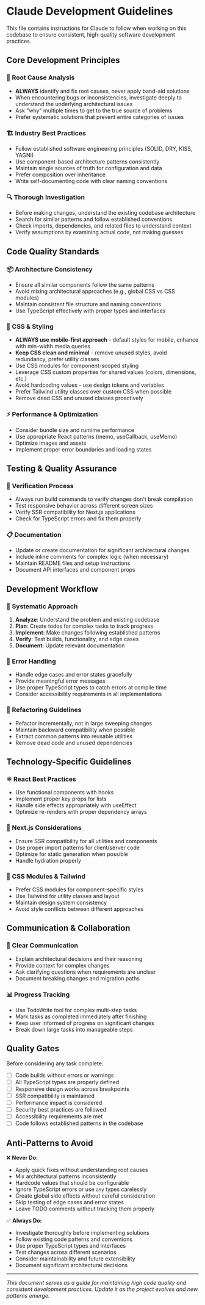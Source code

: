 # Claude Development Guidelines

This file contains instructions for Claude to follow when working on this codebase to ensure consistent, high-quality software development practices.

## Core Development Principles

### 🎯 Root Cause Analysis
- **ALWAYS** identify and fix root causes, never apply band-aid solutions
- When encountering bugs or inconsistencies, investigate deeply to understand the underlying architectural issues
- Ask "why" multiple times to get to the true source of problems
- Prefer systematic solutions that prevent entire categories of issues

### 🏗️ Industry Best Practices
- Follow established software engineering principles (SOLID, DRY, KISS, YAGNI)
- Use component-based architecture patterns consistently
- Maintain single sources of truth for configuration and data
- Prefer composition over inheritance
- Write self-documenting code with clear naming conventions

### 🔍 Thorough Investigation
- Before making changes, understand the existing codebase architecture
- Search for similar patterns and follow established conventions
- Check imports, dependencies, and related files to understand context
- Verify assumptions by examining actual code, not making guesses

## Code Quality Standards

### 📦 Architecture Consistency
- Ensure all similar components follow the same patterns
- Avoid mixing architectural approaches (e.g., global CSS vs CSS modules)
- Maintain consistent file structure and naming conventions
- Use TypeScript effectively with proper types and interfaces

### 🎨 CSS & Styling
- **ALWAYS use mobile-first approach** - default styles for mobile, enhance with min-width media queries
- **Keep CSS clean and minimal** - remove unused styles, avoid redundancy, prefer utility classes
- Use CSS modules for component-scoped styling
- Leverage CSS custom properties for shared values (colors, dimensions, etc.)
- Avoid hardcoding values - use design tokens and variables
- Prefer Tailwind utility classes over custom CSS when possible
- Remove dead CSS and unused classes proactively

### ⚡ Performance & Optimization
- Consider bundle size and runtime performance
- Use appropriate React patterns (memo, useCallback, useMemo)
- Optimize images and assets
- Implement proper error boundaries and loading states

## Testing & Quality Assurance

### 🧪 Verification Process
- Always run build commands to verify changes don't break compilation
- Test responsive behavior across different screen sizes
- Verify SSR compatibility for Next.js applications
- Check for TypeScript errors and fix them properly

### 📋 Documentation
- Update or create documentation for significant architectural changes
- Include inline comments for complex logic (when necessary)
- Maintain README files and setup instructions
- Document API interfaces and component props

## Development Workflow

### 🔄 Systematic Approach
1. **Analyze**: Understand the problem and existing codebase
2. **Plan**: Create todos for complex tasks to track progress
3. **Implement**: Make changes following established patterns
4. **Verify**: Test builds, functionality, and edge cases
5. **Document**: Update relevant documentation

### 🚨 Error Handling
- Handle edge cases and error states gracefully
- Provide meaningful error messages
- Use proper TypeScript types to catch errors at compile time
- Consider accessibility requirements in all implementations

### 🔧 Refactoring Guidelines
- Refactor incrementally, not in large sweeping changes
- Maintain backward compatibility when possible
- Extract common patterns into reusable utilities
- Remove dead code and unused dependencies

## Technology-Specific Guidelines

### ⚛️ React Best Practices
- Use functional components with hooks
- Implement proper key props for lists
- Handle side effects appropriately with useEffect
- Optimize re-renders with proper dependency arrays

### 🎯 Next.js Considerations
- Ensure SSR compatibility for all utilities and components
- Use proper import patterns for client/server code
- Optimize for static generation when possible
- Handle hydration properly

### 🎨 CSS Modules & Tailwind
- Prefer CSS modules for component-specific styles
- Use Tailwind for utility classes and layout
- Maintain design system consistency
- Avoid style conflicts between different approaches

## Communication & Collaboration

### 💬 Clear Communication
- Explain architectural decisions and their reasoning
- Provide context for complex changes
- Ask clarifying questions when requirements are unclear
- Document breaking changes and migration paths

### 📊 Progress Tracking
- Use TodoWrite tool for complex multi-step tasks
- Mark tasks as completed immediately after finishing
- Keep user informed of progress on significant changes
- Break down large tasks into manageable steps

## Quality Gates

Before considering any task complete:

- [ ] Code builds without errors or warnings
- [ ] All TypeScript types are properly defined
- [ ] Responsive design works across breakpoints
- [ ] SSR compatibility is maintained
- [ ] Performance impact is considered
- [ ] Security best practices are followed
- [ ] Accessibility requirements are met
- [ ] Code follows established patterns in the codebase

## Anti-Patterns to Avoid

❌ **Never Do:**
- Apply quick fixes without understanding root causes
- Mix architectural patterns inconsistently
- Hardcode values that should be configurable
- Ignore TypeScript errors or use `any` types carelessly
- Create global side effects without careful consideration
- Skip testing of edge cases and error states
- Leave TODO comments without tracking them properly

✅ **Always Do:**
- Investigate thoroughly before implementing solutions
- Follow existing code patterns and conventions
- Use proper TypeScript types and interfaces
- Test changes across different scenarios
- Consider maintainability and future extensibility
- Document significant architectural decisions

---

*This document serves as a guide for maintaining high code quality and consistent development practices. Update it as the project evolves and new patterns emerge.*